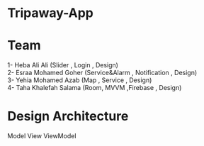# Tripaway-App

Team
======
1- Heba Ali Ali           (Slider , Login , Design)<br>
2- Esraa Mohamed Goher    (Service&Alarm , Notification , Design)<br>
3- Yehia Mohamed Azab     (Map , Service , Design)<br>
4- Taha Khalefah Salama   (Room, MVVM ,Firebase , Design)<br>

Design Architecture
===================
Model View ViewModel
